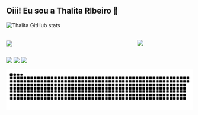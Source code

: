 ## Oiii! Eu sou a Thalita RIbeiro 🚀

 
<!--
**Thalita-ribeiro/Thalita-ribeiro** is a ✨ _special_ ✨ repository because its `README.md` (this file) appears on your GitHub profile.

Here are some ideas to get you started:

- 🔭 I’m currently working on ...
- 🌱 I’m currently learning ...
- 👯 I’m looking to collaborate on ...
- 🤔 I’m looking for help with ...
- 💬 Ask me about ...
- 📫 How to reach me: ...
- 😄 Pronouns: ...
- ⚡ Fun fact: ...
-->

![Thalita GitHub stats](https://github-readme-stats.vercel.app/api?username=Thalita-ribeiro&theme=radical&show_icons=true)

<div stle="display: inline_block"><br>
 <img align="center" alt"Tha-java" heigh= "70" width="70" src= https://img.shields.io/badge/Java-ED8B00?style=for-the-badge&logo=java&logoColor=white>
 <img align="right" alt"Tha-gif" heigh= "300" width="150" src= https://user-images.githubusercontent.com/57602792/127419316-d01ccc09-570c-4db3-af35-b1ad6ccb858c.gif
</div>

##

<div>
<a href="https://www.linkedin.com/in/thalita-ribeiro-040417188/" target="_blank"><img src="https://img.shields.io/badge/-LinkedIn-%230077B5?style=for-the-badge&logo=linkedin&logoColor=white" target="_blank"></a> 
<a href="https://www.instagram.com/thalliribeiro/" target="_blank"><img src= "https://img.shields.io/badge/Instagram-E4405F?style=for-the-badge&logo=instagram&logoColor=white" target="_blank"></a>  
 <a href="https://mail.google.com/mail/u/1/#inbox" target="_blank"><img src= "https://img.shields.io/badge/Gmail-D14836?style=for-the-badge&logo=gmail&logoColor=white" target="_blank"></a>  
</div> 

![Snake animation](https://github.com/thalita-ribeiro/thalita-ribeiro/blob/output/github-contribution-grid-snake.svg)

 
 
